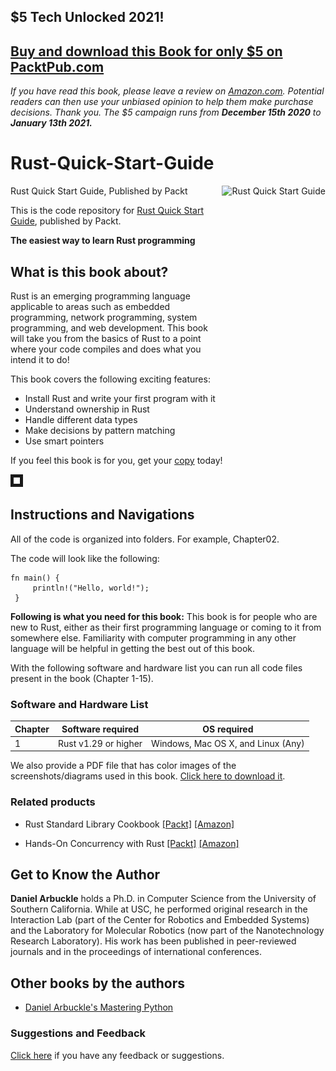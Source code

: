## $5 Tech Unlocked 2021!
[Buy and download this Book for only $5 on PacktPub.com](https://www.packtpub.com/product/rust-quick-start-guide/9781789616705)
-----
*If you have read this book, please leave a review on [Amazon.com](https://www.amazon.com/gp/product/1789616700).     Potential readers can then use your unbiased opinion to help them make purchase decisions. Thank you. The $5 campaign         runs from __December 15th 2020__ to __January 13th 2021.__*

# Rust-Quick-Start-Guide
Rust Quick Start Guide, Published by Packt
<a href="https://www.packtpub.com/application-development/rust-quick-start-guide?utm_source=github&utm_medium=repository&utm_campaign=9781789616705"><img src="https://www.packtpub.com/sites/default/files/cover%20-%20Copy_B12042.png" alt="Rust Quick Start Guide" height="256px" align="right"></a>

This is the code repository for [Rust Quick Start Guide](https://www.packtpub.com/application-development/rust-quick-start-guide?utm_source=github&utm_medium=repository&utm_campaign=9781789616705), published by Packt.

**The easiest way to learn Rust programming**

## What is this book about?
Rust is an emerging programming language applicable to areas such as embedded programming, network programming, system programming, and web development. This book will take you from the basics of Rust to a point where your code compiles and does what you intend it to do!

This book covers the following exciting features: 
* Install Rust and write your first program with it
* Understand ownership in Rust
* Handle different data types
* Make decisions by pattern matching
* Use smart pointers

If you feel this book is for you, get your [copy](https://www.amazon.com/dp/1789616700) today!

<a href="https://www.packtpub.com/?utm_source=github&utm_medium=banner&utm_campaign=GitHubBanner"><img src="https://raw.githubusercontent.com/PacktPublishing/GitHub/master/GitHub.png" 
alt="https://www.packtpub.com/" border="5" /></a>


## Instructions and Navigations
All of the code is organized into folders. For example, Chapter02.

The code will look like the following:
```
fn main() {
     println!("Hello, world!");
 }
```

**Following is what you need for this book:**
This book is for people who are new to Rust, either as their first programming language or coming to it from somewhere else. Familiarity with computer programming in any other language will be helpful in getting the best out of this book.

With the following software and hardware list you can run all code files present in the book (Chapter 1-15).

### Software and Hardware List

| Chapter  | Software required                   | OS required                        |
| -------- | ------------------------------------| -----------------------------------|
| 1        | Rust v1.29 or higher                | Windows, Mac OS X, and Linux (Any) |

We also provide a PDF file that has color images of the screenshots/diagrams used in this book. [Click here to download it](https://www.packtpub.com/sites/default/files/downloads/9781789616705_ColorImages.pdf).

### Related products <Other books you may enjoy>
* Rust Standard Library Cookbook [[Packt]](https://www.packtpub.com/application-development/rust-standard-library-cookbook?utm_source=github&utm_medium=repository&utm_campaign=9781788623926) [[Amazon]](https://www.amazon.com/dp/1788623924)

* Hands-On Concurrency with Rust [[Packt]](https://www.packtpub.com/application-development/hands-concurrency-rust?utm_source=github&utm_medium=repository&utm_campaign=9781788399975) [[Amazon]](https://www.amazon.com/dp/1788399978)

## Get to Know the Author
**Daniel Arbuckle**
holds a Ph.D. in Computer Science from the University of Southern California. While at USC, he performed original research in the Interaction Lab (part of the Center for Robotics and Embedded Systems) and the Laboratory for Molecular Robotics (now part of the Nanotechnology Research Laboratory). His work has been published in peer-reviewed journals and in the proceedings of international conferences.

## Other books by the authors
* [Daniel Arbuckle's Mastering Python](https://www.packtpub.com/application-development/daniel-arbuckle-mastering-python?utm_source=github&utm_medium=repository&utm_campaign=9781787283695)


### Suggestions and Feedback
[Click here](https://docs.google.com/forms/d/e/1FAIpQLSdy7dATC6QmEL81FIUuymZ0Wy9vH1jHkvpY57OiMeKGqib_Ow/viewform) if you have any feedback or suggestions.
